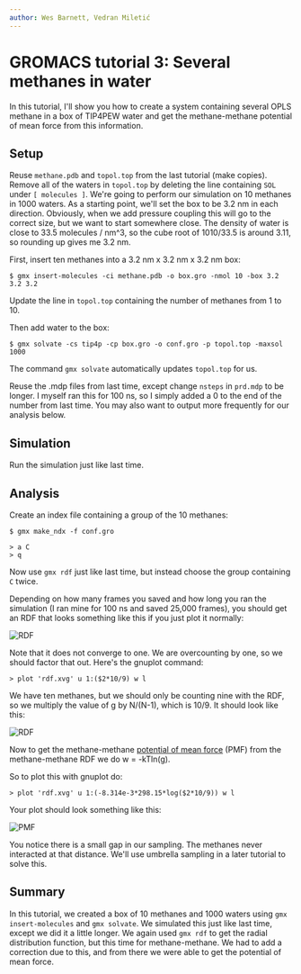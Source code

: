 ```yaml
---
author: Wes Barnett, Vedran Miletić
---
```


# GROMACS tutorial 3: Several methanes in water

In this tutorial, I'll show you how to create a system containing several OPLS
methane in a box of TIP4PEW water and get the methane-methane potential of mean
force from this information.

## Setup

Reuse `methane.pdb` and `topol.top` from the last tutorial (make copies). Remove
all of the waters in `topol.top` by deleting the line containing `SOL` under `[
molecules ]`. We're going to perform our simulation on 10 methanes in 1000
waters. As a starting point, we'll set the box to be 3.2 nm in each direction.
Obviously, when we add pressure coupling this will go to the correct size, but we
want to start somewhere close. The density of water is close to 33.5 molecules /
nm^3, so the cube root of 1010/33.5 is around 3.11, so rounding up gives me 3.2
nm.

First, insert ten methanes into a 3.2 nm x 3.2 nm x 3.2 nm box:

``` shell
$ gmx insert-molecules -ci methane.pdb -o box.gro -nmol 10 -box 3.2 3.2 3.2
```

Update the line in `topol.top` containing the number of methanes from 1 to 10.

Then add water to the box:

``` shell
$ gmx solvate -cs tip4p -cp box.gro -o conf.gro -p topol.top -maxsol 1000
```

The command `gmx solvate` automatically updates `topol.top` for us.

Reuse the .mdp files from last time, except change `nsteps` in `prd.mdp` to be
longer. I myself ran this for 100 ns, so I simply added a 0 to the end of the
number from last time. You may also want to output more frequently for our
analysis below.

## Simulation

Run the simulation just like last time.

## Analysis

Create an index file containing a group of the 10 methanes:

``` shell
$ gmx make_ndx -f conf.gro
```

```
> a C
> q
```

Now use `gmx rdf` just like last time, but instead choose the group containing
`C` twice.

Depending on how many frames you saved and how long you ran the simulation (I
ran mine for 100 ns and saved 25,000 frames), you should get an RDF that looks
something like this if you just plot it normally:

![RDF](rdf1.png)

Note that it does not converge to one. We are overcounting by one, so we should
factor that out. Here's the gnuplot command:

``` gnuplot
> plot 'rdf.xvg' u 1:($2*10/9) w l
```

We have ten methanes, but we should only be counting nine with the RDF, so we
multiply the value of g by N/(N-1), which is 10/9. It should look like this:

![RDF](rdf2.png)

Now to get the methane-methane [potential of mean
force](https://en.wikipedia.org/wiki/Potential_of_mean_force) (PMF) from the
methane-methane RDF we do w = -kTln(g).

So to plot this with gnuplot do:

``` gnuplot
> plot 'rdf.xvg' u 1:(-8.314e-3*298.15*log($2*10/9)) w l
```

Your plot should look something like this:

![PMF](pmf.png)

You notice there is a small gap in our sampling. The methanes never interacted
at that distance. We'll use umbrella sampling in a later tutorial to solve this.

## Summary

In this tutorial, we created a box of 10 methanes and 1000 waters using `gmx
insert-molecules` and `gmx solvate`. We simulated this just like last time,
except we did it a little longer. We again used `gmx rdf` to get the radial
distribution function, but this time for methane-methane. We had to add a
correction due to this, and from there we were able to get the potential of mean
force.
